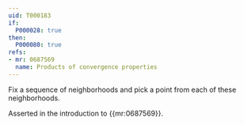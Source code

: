 ```yaml
---
uid: T000183
if:
  P000028: true
then:
  P000080: true
refs:
- mr: 0687569
  name: Products of convergence properties
---
```


Fix a sequence of neighborhoods and pick a point from each of these neighborhoods.

Asserted in the introduction to {{mr:0687569}}.

